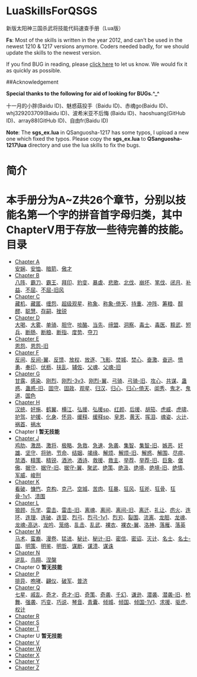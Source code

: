 LuaSkillsForQSGS
================

新版太阳神三国杀武将技能代码速查手册（Lua版）

**Fs**: Most of the skills is written in the year 2012, and can't be used in the newest 1210 & 1217 versions anymore.
Coders needed badly, for we should update the skills to the newest version.

If you find BUG in reading, please [click here](https://github.com/DGAH/LuaSkillsForQSGS/issues/7) to let us know. We would fix it as quickly as possible.

##Acknowledgement

**Special thanks to the following for aid of looking for BUGs.^_^**

十一月的小胖(Baidu ID)、魅惑菇投手（Baidu ID)、赤魂go(Baidu ID)、whj329203709(Baidu ID)、波希米亚不后悔 (Baidu ID)、haoshuang(GitHub ID)、array88(GitHub ID)、自由fr(Baidu ID)

**Note**: The **sgs\_ex.lua** in QSanguosha-1217 has some typos, I upload a new one which fixed the typos.
Please copy the **sgs_ex.lua** to **QSanguosha-1217\lua** directory and use the lua skills to fix the bugs.

 简介 
====================

本手册分为A~Z共26个章节，分别以技能名第一个字的拼音首字母归类，其中**ChapterV**用于存放一些待完善的技能。 
目录
====================
- [Chapter A](ChapterA.md)  
 [安娴](ChapterA.md#安娴)、[安恤](ChapterA.md#安恤)、[暗箭](ChapterA.md#暗箭)、[傲才](ChapterA.md#傲才)
- [Chapter B](ChapterB.md)  
[八阵](ChapterB.md#八阵)、[霸刀](ChapterB.md#霸刀)、[霸王](ChapterB.md#霸王)、[拜印](ChapterB.md#拜印)、[豹变](ChapterB.md#豹变)、[暴虐](ChapterB.md#暴虐)、[悲歌](ChapterB.md#悲歌)、[北伐](ChapterB.md#北伐)、[崩坏](ChapterB.md#崩坏)、[笔伐](ChapterB.md#笔伐)、[闭月](ChapterB.md#闭月)、[补益](ChapterB.md#补益)、[不屈](ChapterB.md#不屈)、[不屈-旧风](ChapterB.md#不屈-旧风) 
- [Chapter C](ChapterC.md)  
 [藏机](ChapterC.md#藏机)、[藏匿](ChapterC.md#藏匿)、[缠怨](ChapterC.md#缠怨)、[超级观星](ChapterC.md#超级观星)、[称象](ChapterC.md#称象)、[称象-倚天](ChapterC.md#称象-倚天)、[持重](ChapterC.md#持重)、[冲阵](ChapterC.md#冲阵)、[筹粮](ChapterC.md#筹粮)、[醇醪](ChapterC.md#醇醪)、[聪慧](ChapterC.md#聪慧)、[存嗣](ChapterC.md#存嗣)、[挫锐](ChapterC.md#挫锐)
- [Chapter D](ChapterD.md)  
[大喝](ChapterD.md#大喝)、[大雾](ChapterD.md#大雾)、[单骑](ChapterD.md#单骑)、[胆守](ChapterD.md#胆守)、[啖酪](ChapterD.md#啖酪)、[当先](ChapterD.md#当先)、[缔盟](ChapterD.md#缔盟)、[洞察](ChapterD.md#洞察)、[毒士](ChapterD.md#毒士)、[毒医](ChapterD.md#毒医)、[黩武](ChapterD.md#黩武)、[短兵](ChapterD.md#短兵)、[断肠](ChapterD.md#断肠)、[断粮](ChapterD.md#断粮)、[断指](ChapterD.md#断指)、[度势](ChapterD.md#度势)、[夺刀](ChapterD.md#夺刀)
- [Chapter E](ChapterE.md)  
[恩怨](ChapterE.md#恩怨)、[恩怨-旧](ChapterE.md#恩怨-旧)
- [Chapter F](ChapterF.md)   
[反间](ChapterF.md#反间)、[反间-翼](ChapterF.md#反间-翼)、[反馈](ChapterF.md#反馈)、[放权](ChapterF.md#放权)、[放逐](ChapterF.md#放逐)、[飞影](ChapterF.md#飞影)、[焚城](ChapterF.md#焚城)、[焚心](ChapterF.md#焚心)、[奋激](ChapterF.md#奋激)、[奋迅](ChapterF.md#奋迅)、[愤勇](ChapterF.md#愤勇)、[奉印](ChapterF.md#奉印)、[伏枥](ChapterF.md#伏枥)、[扶乱](ChapterF.md#扶乱)、[辅佐](ChapterF.md#辅佐)、[父魂](ChapterF.md#父魂)、[父魂-旧](ChapterF.md#父魂-旧)
- [Chapter G](ChapterG.md)  
[甘露](ChapterG.md#甘露)、[感染](ChapterG.md#感染)、[刚烈](ChapterG.md#刚烈)、[刚烈-3v3](ChapterG.md#刚烈-3v3)、[刚烈-翼](ChapterG.md#刚烈-翼)、[弓骑](ChapterG.md#弓骑)、[弓骑-旧](ChapterG.md#弓骑-旧)、[攻心](ChapterG.md#攻心)、[共谋](ChapterG.md#共谋)、[蛊惑](ChapterG.md#蛊惑)、[蛊惑-旧](ChapterG.md#蛊惑-旧)、[固守](ChapterG.md#固守)、[固政](ChapterG.md#固政)、[观星](ChapterG.md#观星)、[归汉](ChapterG.md#归汉)、[归心](ChapterG.md#归心)、[归心-倚天](ChapterG.md#归心-倚天)、[闺秀](ChapterG.md#闺秀)、[鬼才](ChapterG.md#鬼才)、[鬼道](ChapterG.md#鬼道)、[国色](ChapterG.md#国色)
- [Chapter H](ChapterH.md)  
[汉统](ChapterH.md#汉统)、[好施](ChapterH.md#好施)、[鹤翼](ChapterH.md#鹤翼)、[横江](ChapterH.md#横江)、[弘援](ChapterH.md#弘援)、[弘援sp](ChapterH.md#弘援sp)、[红颜](ChapterH.md#红颜)、[后援](ChapterH.md#后援)、[胡笳](ChapterH.md#胡笳)、[虎威](ChapterH.md#虎威)、[虎啸](ChapterH.md#虎啸)、[护驾](ChapterH.md#护驾)、[护援](ChapterH.md#护援)、[化身](ChapterH.md#化身)、[怀异](ChapterH.md#排异)、[缓释](ChapterH.md#缓释)、[缓释sp](ChapterH.md#缓释sp)、[皇恩](ChapterH.md#皇恩)、[黄天](ChapterH.md#黄天)、[挥泪](ChapterH.md#挥泪)、[魂姿](ChapterH.md#魂姿)、[火计](ChapterH.md#火计)、[祸首](ChapterH.md#祸首)、[祸水](ChapterH.md#祸水)
- Chapter I **暂无技能**
- [Chapter J](ChapterJ.md)  
[鸡肋](ChapterJ.md#鸡肋)、[激昂](ChapterJ.md#激昂)、[激将](ChapterJ.md#激将)、[极略](ChapterJ.md#极略)、[急救](ChapterJ.md#急救)、[急速](ChapterJ.md#急速)、[急袭](ChapterJ.md#急袭)、[集智](ChapterJ.md#集智)、[集智-旧](ChapterJ.md#集智-旧)、[嫉恶](ChapterJ.md#嫉恶)、[奸雄](ChapterJ.md#奸雄)、[坚守](ChapterJ.md#坚守)、[将驰](ChapterJ.md#将驰)、[节命](ChapterJ.md#节命)、[结姻](ChapterJ.md#结姻)、[竭缘](ChapterJ.md#竭缘)、[解烦](ChapterJ.md#解烦)、[解烦-旧](ChapterJ.md#解烦-旧)、[解惑](ChapterJ.md#解惑)、[解围](ChapterJ.md#解围)、[尽瘁](ChapterJ.md#尽瘁)、[禁酒](ChapterJ.md#禁酒)、[精策](ChapterJ.md#精策)、[精锐](ChapterJ.md#精锐)、[酒池](ChapterJ.md#酒池)、[酒诗](ChapterJ.md#酒诗)、[救援](ChapterJ.md#救援)、[救主](ChapterJ.md#救主)、[举荐](ChapterJ.md#举荐)、[举荐-旧](ChapterJ.md#举荐-旧)、[巨象](ChapterJ.md#巨象)、[倨傲](ChapterJ.md#倨傲)、[据守](ChapterJ.md#据守)、[据守-旧](ChapterJ.md#据守-旧)、[据守-翼](ChapterJ.md#据守-翼)、[聚武](ChapterJ.md#聚武)、[绝策](ChapterJ.md#绝策)、[绝汲](ChapterJ.md#绝汲)、[绝境](ChapterJ.md#绝境)、[绝境-旧](ChapterJ.md#绝境-旧)、[绝情](ChapterJ.md#绝情)、[军威](ChapterJ.md#军威)、[峻刑](ChapterJ.md#峻刑)
- [Chapter K](ChapterK.md)  
[看破](ChapterK.md#看破)、[慷忾](ChapterK.md#慷忾)、[克构](ChapterK.md#克构)、[克己](ChapterK.md#克己)、[空城](ChapterK.md#空城)、[苦肉](ChapterK.md#苦肉)、[狂暴](ChapterK.md#狂暴)、[狂风](ChapterK.md#狂风)、[狂斧](ChapterK.md#狂斧)、[狂骨](ChapterK.md#狂骨)、[狂骨-1v1](ChapterK.md#狂骨-1v1)、[溃围](ChapterK.md#溃围)
- [Chapter L](ChapterL.md)  
[狼顾](ChapterL.md#狼顾)、[乐学](ChapterL.md#乐学)、[雷击](ChapterL.md#雷击)、[雷击-旧](ChapterL.md#雷击-旧)、[离魂](ChapterL.md#离魂)、[离间](ChapterL.md#离间)、[离间-旧](ChapterL.md#离间-旧)、[离迁](ChapterL.md#离迁)、[礼让](ChapterL.md#礼让)、[疠火](ChapterL.md#疠火)、[连环](ChapterL.md#连环)、[连理](ChapterL.md#连理)、[连破](ChapterL.md#连破)、[连营](ChapterL.md#连营)、[烈弓](ChapterL.md#烈弓)、[烈弓-1v1](ChapterL.md#烈弓-1v1)、[烈刃](ChapterL.md#烈刃)、[裂围](ChapterL.md#裂围)、[流离](ChapterL.md#流离)、[龙胆](ChapterL.md#龙胆)、[龙魂](ChapterL.md#龙魂)、[龙魂-高达](ChapterL.md#龙魂-高达)、[龙吟](ChapterL.md#龙吟)、[笼络](ChapterL.md#笼络)、[乱击](ChapterL.md#乱击)、[乱武](ChapterL.md#乱武)、[裸衣](ChapterL.md#裸衣)、[裸衣-翼](ChapterL.md#裸衣-翼)、[洛神](ChapterL.md#洛神)、[落雁](ChapterL.md#落雁)、[落英](ChapterL.md#落英)
- [Chapter M](ChapterM.md)  
[马术](ChapterM.md#马术)、[蛮裔](ChapterM.md#蛮裔)、[漫卷](ChapterM.md#漫卷)、[猛进](ChapterM.md#猛进)、[秘计](ChapterM.md#秘计)、[秘计-旧](ChapterM.md#秘计-旧)、[密信](ChapterM.md#密信)、[密诏](ChapterM.md#密诏)、[灭计](ChapterM.md#灭计)、[名士](ChapterM.md#名士)、[名士-国](ChapterM.md#名士-国)、[明策](ChapterM.md#明策)、[明鉴](ChapterM.md#明鉴)、[明哲](ChapterM.md#明哲)、[谋断](ChapterM.md#谋断)、[谋溃](ChapterM.md#谋溃)、[谋诛](ChapterM.md#谋诛)
- [Chapter N](ChapterN.md)  
[逆乱](ChapterN.md#逆乱)、[鸟翔](ChapterN.md#鸟翔)、[涅槃](ChapterN.md#涅槃)
- Chapter O **暂无技能**
- [Chapter P](ChapterP.md)  
[排异](ChapterP.md#排异)、[咆哮](ChapterP.md#咆哮)、[翩仪](ChapterP.md#翩仪)、[破军](ChapterP.md#破军)、[普济](ChapterP.md#普济)
- [Chapter Q](ChapterQ.md)   
[七星](ChapterQ.md#七星)、[戚乱](ChapterQ.md#戚乱)、[奇才](ChapterQ.md#奇才)、[奇才-旧](ChapterQ.md#奇才-旧)、[奇策](ChapterQ.md#奇策)、[奇袭](ChapterQ.md#奇袭)、[千幻](ChapterQ.md#千幻)、[谦逊](ChapterQ.md#谦逊)、[潜袭](ChapterQ.md#潜袭)、[潜袭-旧](ChapterQ.md#潜袭-旧)、[枪舞](ChapterQ.md#枪舞)、[强袭](ChapterQ.md#强袭)、[巧变](ChapterQ.md#巧变)、[巧说](ChapterQ.md#巧说)、[琴音](ChapterQ.md#琴音)、[青囊](ChapterQ.md#青囊)、[倾城](ChapterQ.md#倾城)、[倾国](ChapterQ.md#倾国)、[倾国-1V1](ChapterQ.md#倾国-1v1)、[求援](ChapterQ.md#求援)、[驱虎](ChapterQ.md#驱虎)、[权计](ChapterQ.md#权计)
- [Chapter R](ChapterR.md)
- [Chapter S](ChapterS.md)
- [Chapter T](ChapterT.md)
- Chapter U **暂无技能**
- [Chapter V](ChapterV.md)
- [Chapter W](ChapterW.md)
- [Chapter X](ChapterX.md)
- [Chapter Y](ChapterY.md)
- [Chapter Z](ChapterZ.md)

